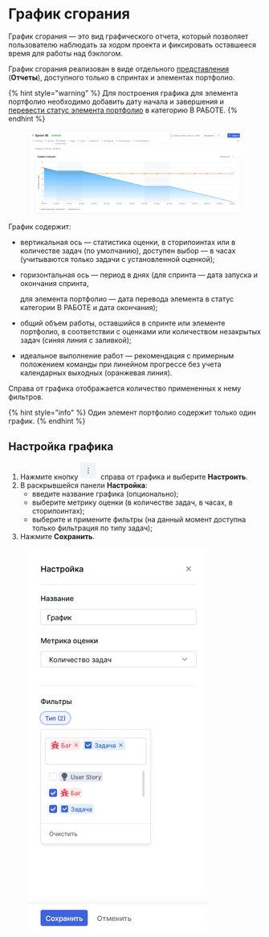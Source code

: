 # График сгорания

График сгорания — это вид графического отчета, который  позволяет пользователю наблюдать за ходом проекта и фиксировать оставшееся время для работы над бэклогом.

График сгорания реализован в виде отдельного [представления](https://docs.teamstorm.io/rukovodstva/rukovodstvo-polzovatelya-teamstorm/rabota-s-zadachami/predstavlenie-zadach) (**Отчеты**), доступного только в спринтах и элементах портфолио.

{% hint style="warning" %}
Для построения графика для элемента портфолио необходимо добавить дату начала и завершения и [перевести статус элемента портфолио](https://docs.teamstorm.io/rukovodstva/rukovodstvo-polzovatelya-teamstorm/rabota-s-rasshireniyami/portfolio/izmenenie-statusa-elementa-portfolio) в категорию В РАБОТЕ.
{% endhint %}

<figure><img src="../../../../.gitbook/assets/изображение (1) (1) (1) (1) (1) (1).png" alt=""><figcaption></figcaption></figure>

График содержит:

* вертикальная ось — статистика оценки, в сторипоинтах или в количестве задач (по умолчанию), доступен выбор — в часах (учитываются только задачи с установленной оценкой);
*   горизонтальная ось — период в днях (для спринта — дата запуска и окончания спринта,

    для элемента портфолио — дата перевода элемента в статус категории В РАБОТЕ и дата окончания);
* общий объем работы, оставшийся в спринте или элементе портфолио, в соответствии с оценками или количеством незакрытых задач (синяя линия с заливкой);
* идеальное выполнение работ — рекомендация с примерным положением команды при линейном прогрессе без учета календарных выходных (оранжевая линия).

Справа от графика отображается количество примененных к нему фильтров.

{% hint style="info" %}
Один элемент портфолио содержит только один график.&#x20;
{% endhint %}

## Настройка графика

1. Нажмите кнопку <img src="../../../../.gitbook/assets/изображение (1) (1) (1) (1) (1) (1) (1).png" alt="" data-size="line"> справа от графика и выберите **Настроить**.
2. В раскрывшейся панели **Настройка**:
   * введите название графика (опционально);
   * выберите метрику оценки (в количестве задач, в часах, в сторипоинтах);
   * выберите и примените фильтры (на данный момент доступна только фильтрация по типу задач);
3. Нажмите **Сохранить**.

<figure><img src="../../../../.gitbook/assets/изображение (4) (1) (1).png" alt=""><figcaption></figcaption></figure>



